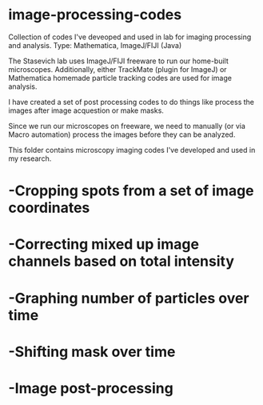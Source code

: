 # image-processing-codes
Collection of codes I've deveoped and used in lab for imaging processing and analysis.
Type: Mathematica, ImageJ/FIJI (Java) 

The Stasevich lab uses ImageJ/FIJI freeware to run our home-built microscopes. 
Additionally, either TrackMate (plugin for ImageJ) or Mathematica homemade particle tracking codes 
are used for image analysis. 

I have created a set of post processing codes to do things like process the images after image acquestion 
or make masks. 

Since we run our microscopes on freeware, we need to manually (or via Macro automation) process the 
images before they can be analyzed. 

This folder contains microscopy imaging codes I've developed and used in my research.

# -Cropping spots from a set of image coordinates
# -Correcting mixed up image channels based on total intensity
# -Graphing number of particles over time
# -Shifting mask over time
# -Image post-processing 
